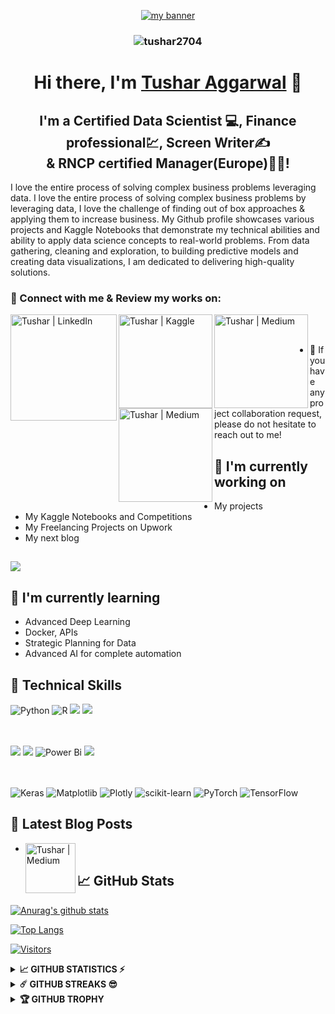 <p align="center">
  <a href="https://www.cognitoai.in/" target="_blank" rel="noreferrer"><img src="https://user-images.githubusercontent.com/66141195/218668081-bb444285-0ae1-4bca-9d89-bbe9ff1c40cb.gif" alt="my banner"></a>
</p>

<h3 align="center"> <img src="https://komarev.com/ghpvc/?username=tushar2704" alt="tushar2704" /> </h3>

<h1 align="center">
Hi there, I'm <a href="https://www.linkedin.com/in/tusharaggarwalinseec/" target="_blank" rel="noreferrer">Tushar Aggarwal</a> 👋
</h1>

<h2 align="center">
I'm a Certified Data Scientist 💻, Finance professional💹, Screen Writer✍️ </br>& RNCP certified Manager(Europe)👨‍💼!
</h2> 

I love the entire process of solving complex business problems leveraging data. I love the entire process of solving complex business problems by leveraging data,
I love the challenge of finding out of box approaches & applying them to increase business. My Github profile showcases various projects and Kaggle Notebooks that demonstrate my technical abilities and ability to apply data science concepts to real-world problems. From data gathering, cleaning and exploration, to building predictive models and creating data visualizations, I am dedicated to delivering high-quality solutions.

### 🤝 Connect with me & Review my works on:

<a href="https://www.linkedin.com/in/tusharaggarwalinseec/"><img align="left" src="https://img.shields.io/badge/linkedin-%230077B5.svg?&style=for-the-badge&logo=linkedin&logoColor=white" alt="Tushar | LinkedIn" width="170px"/></a>
<a href="https://www.kaggle.com/tusharaggarwal27"><img align="left" src="https://img.shields.io/badge/Kaggle-20BEFF?style=for-the-badge&logo=Kaggle&logoColor=white" alt="Tushar | Kaggle" width="150px"/></a>
<a href="https://medium.com/@tushar_aggarwal"><img align="left" src="https://img.shields.io/badge/Medium-12100E?style=for-the-badge&logo=medium&logoColor=white" alt="Tushar | Medium" width="150px"/></a>
<a href="https://public.tableau.com/app/profile/tushar.aggarwal"><img align="left" src="https://img.shields.io/badge/Tableau-E97627?style=for-the-badge&logo=Tableau&logoColor=white" alt="Tushar | Medium" width="150px"/></a>
<br><br>

- 💬 If you have any project collaboration request, please do not hesitate to reach out to me!

## 🔭 I'm currently working on

- My projects 
- My Kaggle Notebooks and Competitions
- My Freelancing Projects on Upwork
- My next blog

## <a href="https://www.buymeacoffee.com/TAggData"><img src="https://img.buymeacoffee.com/button-api/?text=Buy me a beer&emoji=🍺&slug=TAggData&button_colour=FFDD00&font_colour=000000&font_family=Cookie&outline_colour=000000&coffee_colour=ffffff" /></a>
## 🌱 I'm currently learning

- Advanced Deep Learning
- Docker, APIs
- Strategic Planning for Data
- Advanced AI for complete automation  

## 💼 Technical Skills

![Python](https://img.shields.io/badge/python-3670A0?style=for-the-badge&logo=python&logoColor=ffdd54)
![R](https://img.shields.io/badge/r-%23276DC3.svg?style=for-the-badge&logo=r&logoColor=white)
![](https://img.shields.io/badge/MySQL-00000F?style=for-the-badge&logo=mysql&logoColor=white)
![](https://img.shields.io/badge/SQLite-07405E?style=for-the-badge&logo=sqlite&logoColor=white)

<br><br>
![](https://img.shields.io/badge/Tableau-E97627?style=for-the-badge&logo=Tableau&logoColor=white)
![](https://img.shields.io/badge/Google%20Analytics-E37400?style=for-the-badge&logo=google%20analytics&logoColor=white)
![Power Bi](https://img.shields.io/badge/power_bi-F2C811?style=for-the-badge&logo=powerbi&logoColor=black)
![](https://img.shields.io/badge/Databricks-FF3621?style=for-the-badge&logo=Databricks&logoColor=white)

<br><br>
![Keras](https://img.shields.io/badge/Keras-%23D00000.svg?style=for-the-badge&logo=Keras&logoColor=white)
![Matplotlib](https://img.shields.io/badge/Matplotlib-%23ffffff.svg?style=for-the-badge&logo=Matplotlib&logoColor=black)
![Plotly](https://img.shields.io/badge/Plotly-%233F4F75.svg?style=for-the-badge&logo=plotly&logoColor=white)
![scikit-learn](https://img.shields.io/badge/scikit--learn-%23F7931E.svg?style=for-the-badge&logo=scikit-learn&logoColor=white)
![PyTorch](https://img.shields.io/badge/PyTorch-%23EE4C2C.svg?style=for-the-badge&logo=PyTorch&logoColor=white)
![TensorFlow](https://img.shields.io/badge/TensorFlow-%23FF6F00.svg?style=for-the-badge&logo=TensorFlow&logoColor=white)

## 📝 Latest Blog Posts

- <a href="https://medium.com/data-and-beyond/become-a-sqlite3-pro-mastering-data-manipulation-and-analysis-techniques-with-step-by-step-python-3ec31dda4582"><img align="left" src="https://img.shields.io/badge/Medium-12100E?style=for-the-badge&logo=medium&logoColor=yellow" alt="Tushar | Medium" width="80px"/></a>



## 📈 GitHub Stats 

[![Anurag's github stats](https://github-readme-stats.vercel.app/api?username=tushar2704)](https://github.com/tushar2704)

[![Top Langs](https://github-readme-stats.vercel.app/api/top-langs/?username=tushar2704&layout=compact)](https://github.com/tushar2704)

[![Visitors](https://visitor-badge.glitch.me/badge?page_id=tushar2704.tushar2704)](https://github.com/tushar2704)

<details>	
  <summary><b>📈 GITHUB STATISTICS ⚡</b></summary>
  <br>
<p align="left">
  <img width="70%" src="https://github-readme-stats.vercel.app/api?username=tushar2704&show_icons=true&theme=monokai" />
  <img width="29%" src="https://github-readme-stats.vercel.app/api/top-langs/?username=tushar2704&count_private=true&theme=monokai" />

</p>
<br>
</details>

<details>	
  <summary><b>☄️ GITHUB STREAKS 😎</b></summary>

<img  height="180em" src="https://github-readme-streak-stats.herokuapp.com/?user=tushar2704&hide_border=true" />
<img align="right" width ="250" height="250" src="https://user-images.githubusercontent.com/42711978/107769300-cfc34880-6d5d-11eb-88dd-cda7cc8dd731.gif"/>

</details>
<details>	
  <summary><b>🏆 GITHUB TROPHY</b></summary>
<img width="70%" src="https://github-profile-trophy.vercel.app/?username=tushar2704&theme=monokai" />
<img align="right" width ="180" height="140" src="https://user-images.githubusercontent.com/42711978/107769049-5b88a500-6d5d-11eb-80a2-28bd4ce78fa5.gif"/>

</details>
